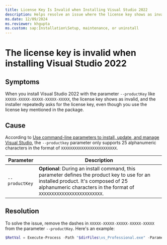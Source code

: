```yaml
---
title: License Key Is Invalid when Installing Visual Studio 2022
description: Helps resolve an issue where the license key shows as invalid even though the license key is mentioned in the package when installing Visual Studio 2022.
ms.date: 12/09/2024
ms.reviewer: khgupta
ms.custom: sap:Installation\Setup, maintenance, or uninstall
---
```


# The license key is invalid when installing Visual Studio 2022

## Symptoms

When you install Visual Studio 2022 with the parameter `--productKey` like `XXXXX-XXXXX-XXXXX-XXXXX-XXXXX`, the license key shows as invalid, and the installer repeatedly asks for the license key, even though you use the license key mentioned in the package.

## Cause

According to [Use command-line parameters to install, update, and manage Visual Studio](/visualstudio/install/use-command-line-parameters-to-install-visual-studio), the `--productkey` parameter only supports 25 alphanumeric characters in the format of `XXXXXXXXXXXXXXXXXXXXXXXXX`.

| Parameter      | Description                                                 |
|-----------------|-------------------------------------------------------------|
| `--productKey`  | **Optional**: During an install command, this parameter defines the product key to use for an installed product. It's composed of 25 alphanumeric characters in the format of `XXXXXXXXXXXXXXXXXXXXXXXXX`.|

## Resolution

To solve the issue, remove the dashes in `XXXXX-XXXXX-XXXXX-XXXXX-XXXXX` from the parameter `--productKey`. Here's an example:

```powershell
$RetVal = Execute-Process -Path "$dirFiles\vs_Professional.exe" -Parameters "--add Microsoft.VisualStudio.Workload.Data --add Microsoft.VisualStudio.Workload.DataScience --add Microsoft.VisualStudio.Workload.ManagedDesktop --locale en-US --quiet --wait --norestart --productKey XXXXXXXXXXXXXXXXXXXXXXXXX" -PassThru
```
